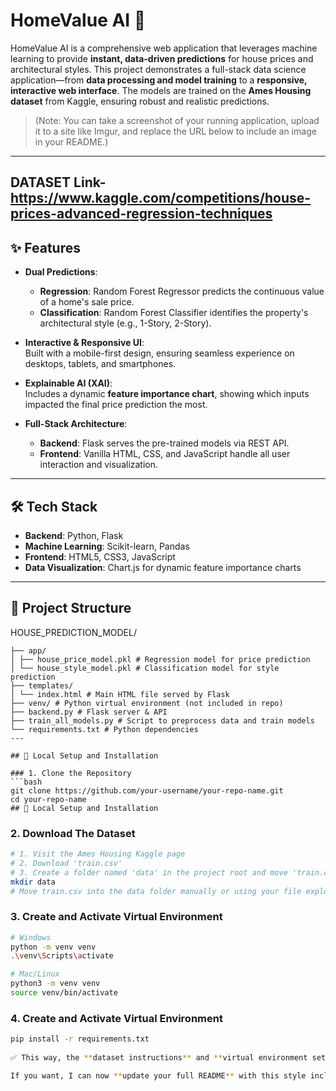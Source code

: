 # HomeValue AI 🤖

HomeValue AI is a comprehensive web application that leverages machine learning to provide **instant, data-driven predictions** for house prices and architectural styles. This project demonstrates a full-stack data science application—from **data processing and model training** to a **responsive, interactive web interface**. The models are trained on the **Ames Housing dataset** from Kaggle, ensuring robust and realistic predictions.

> (Note: You can take a screenshot of your running application, upload it to a site like Imgur, and replace the URL below to include an image in your README.)

---
## DATASET Link- https://www.kaggle.com/competitions/house-prices-advanced-regression-techniques

## ✨ Features

- **Dual Predictions**:  
  - **Regression**: Random Forest Regressor predicts the continuous value of a home's sale price.  
  - **Classification**: Random Forest Classifier identifies the property's architectural style (e.g., 1-Story, 2-Story).  

- **Interactive & Responsive UI**:  
  Built with a mobile-first design, ensuring seamless experience on desktops, tablets, and smartphones.

- **Explainable AI (XAI)**:  
  Includes a dynamic **feature importance chart**, showing which inputs impacted the final price prediction the most.

- **Full-Stack Architecture**:  
  - **Backend**: Flask serves the pre-trained models via REST API.  
  - **Frontend**: Vanilla HTML, CSS, and JavaScript handle all user interaction and visualization.

---

## 🛠️ Tech Stack

- **Backend**: Python, Flask  
- **Machine Learning**: Scikit-learn, Pandas  
- **Frontend**: HTML5, CSS3, JavaScript  
- **Data Visualization**: Chart.js for dynamic feature importance charts  

---

## 📂 Project Structure

HOUSE_PREDICTION_MODEL/
```
├── app/
│ ├── house_price_model.pkl # Regression model for price prediction
│ └── house_style_model.pkl # Classification model for style prediction
├── templates/
│ └── index.html # Main HTML file served by Flask
├── venv/ # Python virtual environment (not included in repo)
├── backend.py # Flask server & API
├── train_all_models.py # Script to preprocess data and train models
└── requirements.txt # Python dependencies
---

## 🚀 Local Setup and Installation

### 1. Clone the Repository
```bash
git clone https://github.com/your-username/your-repo-name.git
cd your-repo-name
## 🚀 Local Setup and Installation
```
### 2. Download The Dataset
```bash
# 1. Visit the Ames Housing Kaggle page
# 2. Download 'train.csv'
# 3. Create a folder named 'data' in the project root and move 'train.csv' into it
mkdir data
# Move train.csv into the data folder manually or using your file explorer
```
### 3. Create and Activate Virtual Environment
```bash
# Windows
python -m venv venv
.\venv\Scripts\activate

# Mac/Linux
python3 -m venv venv
source venv/bin/activate

```
### 4. Create and Activate Virtual Environment
```bash
pip install -r requirements.txt
 
✅ This way, the **dataset instructions** and **virtual environment setup** are all inside readable code blocks on GitHub.  

If you want, I can now **update your full README** with this style included so it’s ready to paste directly into GitHub. Do you want me to do that?

```
